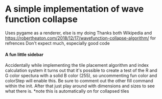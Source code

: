 # A simple implementation of wave function collapse
Uses pygame as a renderer, else is my doing
Thanks both Wikipedia and https://robertheaton.com/2018/12/17/wavefunction-collapse-algorithm/ for refrences
Don't expect much, especially good code

#### A fun little sidebar
Accidentally while implementing the tile placement algorithm and index calculation system it turns out that it's possible to create a test of the R and G color spectura with a solid B color (255), so uncommenting fun color and colorStep will enable this. Be sure to comment out the other fill command within the init. After that just play around with dimensions and sizes to see what there is.
*note this is automatically on for collapsed tiles